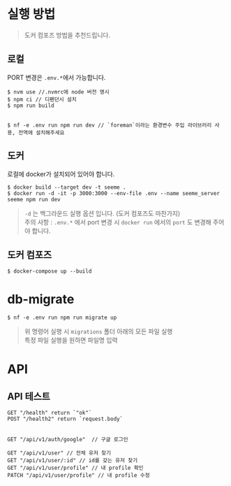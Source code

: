 # 실행 방법

> 도커 컴포즈 방법을 추천드립니다.

## 로컬

PORT 변경은 `.env.*`에서 가능합니다.

```
$ nvm use //.nvmrc에 node 버전 명시
$ npm ci // 디펜던시 설치
$ npm run build


$ nf -e .env run npm run dev // `foreman`이라는 환경변수 주입 라이브러리 사용, 전역에 설치해주세요
```

## 도커

로컬에 docker가 설치되어 있어야 합니다.

```
$ docker build --target dev -t seeme .
$ docker run -d -it -p 3000:3000 --env-file .env --name seeme_server seeme npm run dev
```

> `-d` 는 백그라운드 실행 옵션 입니다. (도커 컴포즈도 마찬가지)  
> 주의 사항 : `.env.*` 에서 port 변경 시 `docker run` 에서의 `port` 도 변경해 주어야 합니다.

## 도커 컴포즈

```
$ docker-compose up --build
```

# db-migrate

```
$ nf -e .env run npm run migrate up
```

> 위 명령어 실행 시 `migrations` 폴더 아래의 모든 파일 실행  
> 특정 파일 실행을 원하면 파일명 입력

# API

## API 테스트

```
GET "/health" return `"ok"`
POST "/health2" return `request.body`
```

##

```
GET "/api/v1/auth/google"  // 구글 로그인

GET "/api/v1/user" // 전체 유저 찾기
GET "/api/v1/user/:id" // id를 갖는 유저 찾기
GET "/api/v1/user/profile" // 내 profile 확인
PATCH "/api/v1/user/profile" // 내 profile 수정
```

